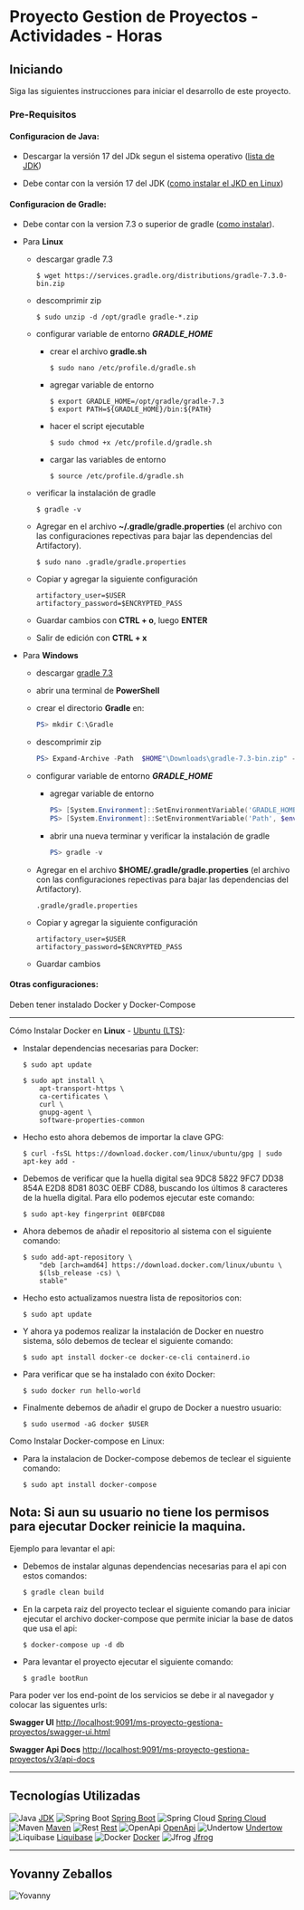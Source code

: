 # Proyecto Gestion de Proyectos - Actividades - Horas

## Iniciando

Siga las siguientes instrucciones para iniciar el desarrollo de este proyecto.

### Pre-Requisitos

#### Configuracion de Java:

* Descargar la versión 17 del JDk segun el sistema operativo ([lista de JDK](https://www.oracle.com/es/java/technologies/downloads/#java17))

* Debe contar con la versión 17 del JDK ([como instalar el JKD en Linux](https://docs.oracle.com/en/java/javase/17/install/installation-jdk-linux-platforms.html))


#### Configuracion de Gradle:

* Debe contar con la version 7.3 o superior de gradle ([como instalar](https://gradle.org/next-steps/?version=7.3&format=bin)).

* Para **Linux**
    * descargar gradle 7.3
        ```jshelllanguage
        $ wget https://services.gradle.org/distributions/gradle-7.3.0-bin.zip
        ```
    * descomprimir zip
        ```jshelllanguage
        $ sudo unzip -d /opt/gradle gradle-*.zip
        ```
    * configurar variable de entorno ***GRADLE_HOME***

        * crear el archivo **gradle.sh**
            ```jshelllanguage
            $ sudo nano /etc/profile.d/gradle.sh
            ```
        * agregar variable de entorno
            ```jshelllanguage
            $ export GRADLE_HOME=/opt/gradle/gradle-7.3
            $ export PATH=${GRADLE_HOME}/bin:${PATH}
            ```
        * hacer el script ejecutable
            ```jshelllanguage
            $ sudo chmod +x /etc/profile.d/gradle.sh
            ```
        * cargar las variables de entorno
            ```jshelllanguage
            $ source /etc/profile.d/gradle.sh
            ```
    * verificar la instalación de gradle
        ```jshelllanguage
        $ gradle -v
        ```
    * Agregar en el archivo **~/.gradle/gradle.properties** (el archivo con las configuraciones repectivas para bajar las dependencias del Artifactory).
        ```jshelllanguage
        $ sudo nano .gradle/gradle.properties
        ```
    * Copiar y agregar la siguiente configuración
        ```properties
        artifactory_user=$USER
        artifactory_password=$ENCRYPTED_PASS
        ```
    * Guardar cambios con **CTRL + o**, luego **ENTER**
    * Salir de edición con **CTRL + x**

* Para **Windows**
    * descargar [gradle 7.3](https://gradle.org/next-steps/?version=7.3&format=bin)

    * abrir una terminal de **PowerShell**

    * crear el directorio **Gradle** en:
        ```powershell
        PS> mkdir C:\Gradle
        ```
    * descomprimir zip
        ```powershell
        PS> Expand-Archive -Path  $HOME"\Downloads\gradle-7.3-bin.zip" -DestinationPath "C:\Gradle"
        ```
    * configurar variable de entorno ***GRADLE_HOME***
        * agregar variable de entorno
            ```powershell
            PS> [System.Environment]::SetEnvironmentVariable('GRADLE_HOME', 'C:\Gradle\gradle-7.3',[System.EnvironmentVariableTarget]::User)
            PS> [System.Environment]::SetEnvironmentVariable('Path', $env:Path + ';%GRADLE_HOME%\bin', 'User')
            ```
        * abrir una nueva terminar y verificar la instalación de gradle
            ```powershell
            PS> gradle -v
            ```
    * Agregar en el archivo **$HOME/.gradle/gradle.properties** (el archivo con las configuraciones repectivas para bajar las dependencias del Artifactory).
        ```
        .gradle/gradle.properties
        ```
    * Copiar y agregar la siguiente configuración
        ```properties
        artifactory_user=$USER
        artifactory_password=$ENCRYPTED_PASS
        ```
    * Guardar cambios
#### Otras configuraciones:

Deben tener instalado Docker y Docker-Compose

---

Cómo Instalar Docker en **Linux** - [Ubuntu (LTS)](https://docs.docker.com/engine/install/ubuntu/):

* Instalar dependencias necesarias para Docker:
    ```jshelllanguage
    $ sudo apt update

    $ sudo apt install \
        apt-transport-https \
        ca-certificates \
        curl \
        gnupg-agent \
        software-properties-common
    ```
* Hecho esto ahora debemos de importar la clave GPG:

    ```jshelllanguage
    $ curl -fsSL https://download.docker.com/linux/ubuntu/gpg | sudo apt-key add -
    ```
* Debemos de verificar que la huella digital sea 9DC8 5822 9FC7 DD38 854A E2D8 8D81 803C 0EBF CD88, buscando los últimos 8 caracteres de la huella digital. Para ello podemos ejecutar este comando:
    ```jshelllanguage
    $ sudo apt-key fingerprint 0EBFCD88

    ```
* Ahora debemos de añadir el repositorio al sistema con el siguiente comando:
    ```jshelllanguage
    $ sudo add-apt-repository \
        "deb [arch=amd64] https://download.docker.com/linux/ubuntu \
        $(lsb_release -cs) \
        stable"
    ```
* Hecho esto actualizamos nuestra lista de repositorios con:
    ```jshelllanguage
    $ sudo apt update
    ```
* Y ahora ya podemos realizar la instalación de Docker en nuestro sistema, sólo debemos de teclear el siguiente comando:
    ```jshelllanguage
    $ sudo apt install docker-ce docker-ce-cli containerd.io
    ```
* Para verificar que se ha instalado con éxito Docker:
    ```jshelllanguage
    $ sudo docker run hello-world
    ```
* Finalmente debemos de añadir el grupo de Docker a nuestro usuario:
    ```jshelllanguage
    $ sudo usermod -aG docker $USER
    ```
Como Instalar Docker-compose en Linux:
* Para la instalacion de Docker-compose debemos de teclear el siguiente comando:
    ```jshelllanguage
    $ sudo apt install docker-compose
    ```
Nota: Si aun su usuario no tiene los permisos para ejecutar Docker reinicie la maquina.
---

Ejemplo para levantar el api:

* Debemos de instalar algunas dependencias necesarias para el api con estos comandos:

    ```jshelllanguage
    $ gradle clean build

    ```
* En la carpeta raiz del proyecto teclear el siguiente comando para iniciar ejecutar el archivo docker-compose que permite iniciar la base de datos que usa el api:
    ```jshelllanguage
    $ docker-compose up -d db

    ```
* Para levantar el proyecto ejecutar el siguiente comando:
    ```jshelllanguage
    $ gradle bootRun
    ```
Para poder ver los end-point de los servicios se debe ir al navegador y colocar las siguentes urls:

**Swagger UI**
[http://localhost:9091/ms-proyecto-gestiona-proyectos/swagger-ui.html](http://localhost:9091/ms-proyecto-gestiona-usuarios-roles/swagger-ui.html)

**Swagger Api Docs**
[http://localhost:9091/ms-proyecto-gestiona-proyectos/v3/api-docs](http://localhost:9091/ms-proyecto-gestiona-usuarios-roles/v3/api-docs)

***

## Tecnologías Utilizadas

![Java](https://cdn.static.innovacionpacifico.com/document_library/readme/java-logo-64.png) [JDK](https://www.oracle.com/technetwork/java/index.html)
![Spring Boot](https://cdn.static.innovacionpacifico.com/document_library/readme/spring-boot-logo-64.png) [Spring Boot](https://spring.io/projects/spring-boot)
![Spring Cloud](https://cdn.static.innovacionpacifico.com/document_library/readme/spring-cloud-logo-64.png) [Spring Cloud](https://spring.io/projects/spring-cloud)
![Maven](https://cdn.static.innovacionpacifico.com/document_library/readme/maven-logo-64.png) [Maven](https://maven.apache.org/)
![Rest](https://cdn.static.innovacionpacifico.com/document_library/readme/rest-logo-64.png) [Rest](https://es.wikipedia.org/wiki/Transferencia_de_Estado_Representacional)
![OpenApi](https://cdn.static.innovacionpacifico.com/document_library/readme/openapi-logo-64.png) [OpenApi](https://www.openapis.org/)
![Undertow](https://cdn.static.innovacionpacifico.com/document_library/readme/undertow_logo-64.svg) [Undertow](http://undertow.io/)
![Liquibase](https://cdn.static.innovacionpacifico.com/document_library/readme/liquibase-logo-64.png) [Liquibase](https://www.liquibase.org/)
![Docker](https://cdn.static.innovacionpacifico.com/document_library/readme/docker-logo-64.png) [Docker](https://www.docker.com/get-started)
![Jfrog](https://cdn.static.innovacionpacifico.com/document_library/readme/jfrog-logo-64.png) [Jfrog](https://innovacionpacifico.jfrog.io)

***

## Yovanny Zeballos

![Yovanny](https://avatars.githubusercontent.com/u/59345754?v=4&size=90)
